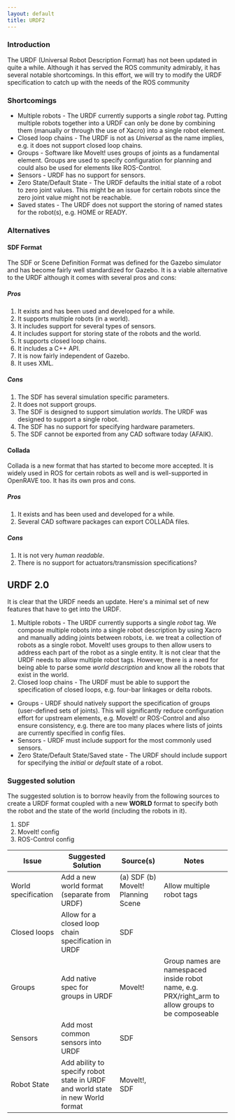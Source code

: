 ```yaml
---
layout: default
title: URDF2
---
```

### Introduction
The URDF (Universal Robot Description Format) has not been updated in quite a while. Although it has served the ROS community admirably, it has several notable shortcomings. In this effort, we will try to modify the URDF specification to catch up with the needs of the ROS community

### Shortcomings
* Multiple robots - The URDF currently supports a single _robot_ tag. Putting multiple robots together into a URDF can only be done by combining them (manually or through the use of Xacro) into a single robot element. 
* Closed loop chains - The URDF is not as _Universal_ as the name implies, e.g. it does not support closed loop chains. 
* Groups - Software like MoveIt! uses groups of joints as a fundamental element. Groups are used to specify configuration for planning and could also be used for elements like ROS-Control.
* Sensors - URDF has no support for sensors. 
* Zero State/Default State - The URDF defaults the initial state of a robot to zero joint values. This might be an issue for certain robots since the zero joint value might not be reachable. 
* Saved states - The URDF does not support the storing of named states for the robot(s), e.g. HOME or READY.

### Alternatives

#### SDF Format 
The SDF or Scene Definition Format was defined for the Gazebo simulator and has become fairly well standardized for Gazebo. It is a viable alternative to the URDF although it comes with several pros and cons:

##### Pros 
1. It exists and has been used and developed for a while. 
1. It supports multiple robots (in a world).
1. It includes support for several types of sensors.
1. It includes support for storing state of the robots and the world.
1. It supports closed loop chains.
1. It includes a C++ API.
1. It is now fairly independent of Gazebo. 
1. It uses XML.

##### Cons
1. The SDF has several simulation specific parameters.
1. It does not support groups. 
1. The SDF is designed to support simulation _worlds_. The URDF was designed to support a single robot. 
1. The SDF has no support for specifying hardware parameters. 
1. The SDF cannot be exported from any CAD software today (AFAIK). 

#### Collada
Collada is a new format that has started to become more accepted. It is widely used in ROS for certain robots as well and is well-supported in OpenRAVE too. It has its own pros and cons. 

##### Pros
1. It exists and has been used and developed for a while. 
1. Several CAD software packages can export COLLADA files. 

##### Cons
1. It is not very _human readable_. 
1. There is no support for actuators/transmission specifications?

## URDF 2.0

It is clear that the URDF needs an update. Here's a minimal set of new features that have to get into the URDF. 

1. Multiple robots - The URDF currently supports a single _robot_ tag. We compose multiple robots into a single robot description by using Xacro and manually adding joints between robots, i.e. we treat a collection of robots as a single robot. MoveIt! uses groups to then allow users to address each part of the robot as a single entity. It is not clear that the URDF needs to allow multiple robot tags. However, there is a need for being able to parse some _world description_ and know all the robots that exist in the world. 
1. Closed loop chains - The URDF must be able to support the specification of closed loops, e.g. four-bar linkages or delta robots. 
* Groups - URDF should natively support the specification of groups (user-defined sets of joints). This will significantly reduce configuration effort for upstream elements, e.g. MoveIt! or ROS-Control and also ensure consistency, e.g. there are too many places where lists of joints are currently specified in config files. 
* Sensors - URDF must include support for the most commonly used sensors. 
* Zero State/Default State/Saved state - The URDF should include support for specifying the _initial_ or _default_ state of a robot.  

### Suggested solution

The suggested solution is to borrow heavily from the following sources to create a URDF format coupled with a new __WORLD__ format to specify both the robot and the state of the world (including the robots in it). 

1. SDF
1. MoveIt! config
1. ROS-Control config


Issue|Suggested Solution|Source(s)|Notes|
-----|-----|-----|---|
World specification|Add a new world format (separate from URDF)|(a) SDF (b) MoveIt! Planning Scene|Allow multiple robot tags|
Closed loops|Allow for a closed loop chain specification in URDF|SDF ||
Groups|Add native spec for groups in URDF|MoveIt!|Group names are namespaced inside robot name, e.g. PRX/right_arm to allow groups to be composeable|
Sensors|Add most common sensors into URDF|SDF||
Robot State|Add ability to specify robot state in URDF and world state in new World format|MoveIt!, SDF||
